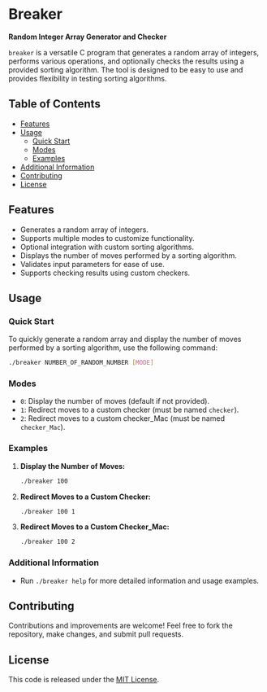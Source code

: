 
# Breaker

**Random Integer Array Generator and Checker**

`breaker` is a versatile C program that generates a random array of integers, performs various operations, and optionally checks the results using a provided sorting algorithm. The tool is designed to be easy to use and provides flexibility in testing sorting algorithms.

## Table of Contents

- [Features](#features)
- [Usage](#usage)
  - [Quick Start](#quick-start)
  - [Modes](#modes)
  - [Examples](#examples)
- [Additional Information](#additional-information)
- [Contributing](#contributing)
- [License](#license)

## Features

- Generates a random array of integers.
- Supports multiple modes to customize functionality.
- Optional integration with custom sorting algorithms.
- Displays the number of moves performed by a sorting algorithm.
- Validates input parameters for ease of use.
- Supports checking results using custom checkers.

## Usage

### Quick Start

To quickly generate a random array and display the number of moves performed by a sorting algorithm, use the following command:

```bash
./breaker NUMBER_OF_RANDOM_NUMBER [MODE]
```

### Modes

- `0`: Display the number of moves (default if not provided).
- `1`: Redirect moves to a custom checker (must be named `checker`).
- `2`: Redirect moves to a custom checker_Mac (must be named `checker_Mac`).

### Examples

1. **Display the Number of Moves:**

    ```bash
    ./breaker 100
    ```

2. **Redirect Moves to a Custom Checker:**

    ```bash
    ./breaker 100 1
    ```

3. **Redirect Moves to a Custom Checker_Mac:**

    ```bash
    ./breaker 100 2
    ```

### Additional Information

- Run `./breaker help` for more detailed information and usage examples.

## Contributing

Contributions and improvements are welcome! Feel free to fork the repository, make changes, and submit pull requests.

## License

This code is released under the [MIT License](LICENSE).

